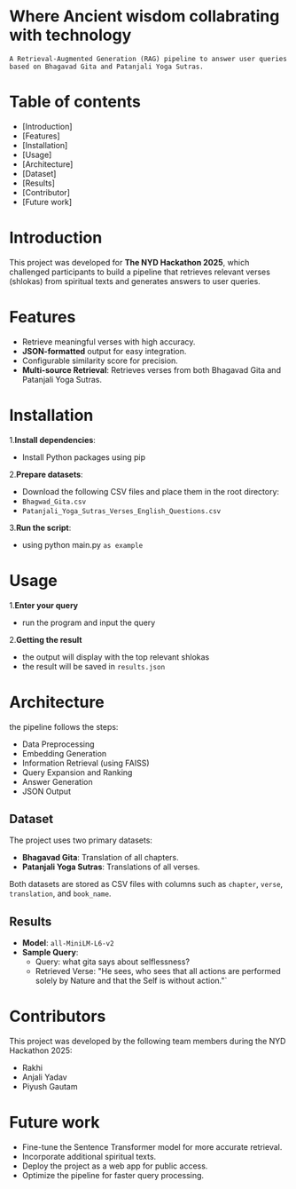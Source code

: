 # Where Ancient wisdom collabrating with technology
    A Retrieval-Augmented Generation (RAG) pipeline to answer user queries based on Bhagavad Gita and Patanjali Yoga Sutras. 
# Table of contents
- [Introduction]
- [Features]
- [Installation]
- [Usage]
- [Architecture]
- [Dataset]
- [Results]
- [Contributor]
- [Future work]
  
# Introduction
This project was developed for **The NYD Hackathon 2025**, which challenged participants to build a pipeline that retrieves relevant verses (shlokas) from spiritual texts and generates answers to user queries.


# Features
- Retrieve meaningful verses with high accuracy.
- **JSON-formatted** output for easy integration.
- Configurable similarity score for precision.
- **Multi-source Retrieval**: Retrieves verses from both Bhagavad Gita and Patanjali Yoga Sutras.


# Installation
1.**Install dependencies**:
- Install Python packages using pip
  
2.**Prepare datasets**:
- Download the following CSV files and place them in the root directory:
- `Bhagwad_Gita.csv`
- `Patanjali_Yoga_Sutras_Verses_English_Questions.csv`
  
3.**Run the script**:
- using python main.py `as example`


# Usage

1.**Enter your query**
- run the program and input the query

2.**Getting the result**
- the output will display with the top relevant shlokas
- the result will be saved in `results.json`


# Architecture
the pipeline follows the steps:

- Data Preprocessing
- Embedding Generation
- Information Retrieval (using FAISS)
- Query Expansion and Ranking
- Answer Generation
- JSON Output

## Dataset
The project uses two primary datasets:
- **Bhagavad Gita**: Translation of all chapters.
- **Patanjali Yoga Sutras**: Translations of all verses.

Both datasets are stored as CSV files with columns such as `chapter`, `verse`, `translation`, and `book_name`.

## Results
- **Model**: `all-MiniLM-L6-v2`
- **Sample Query**:
    - Query: what gita says about selflessness?
    - Retrieved Verse: "He sees, who sees that all actions are performed solely by Nature and that the Self is without action."`
 
# Contributors
This project was developed by the following team members during the NYD Hackathon 2025:
- Rakhi
- Anjali Yadav
- Piyush Gautam

# Future work
- Fine-tune the Sentence Transformer model for more accurate retrieval.
- Incorporate additional spiritual texts.
- Deploy the project as a web app for public access.
- Optimize the pipeline for faster query processing.
